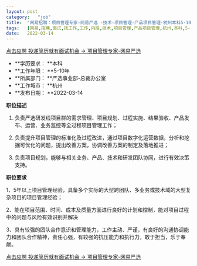 ```yaml
---
layout:	post
category:	"job"
title:	"网易招聘：项目管理专家-网易严选 -技术-项目管理-产品项目管理-杭州本科5-10年"
tags:	[网易,招聘,面试,找工作,工作,内推,技术,项目管理,产品项目管理,杭州,本科,5-10年]
date:	2022-03-14
---
```


[点击应聘 投递简历就有面试机会 ->  项目管理专家-网易严选 ](http://mobile.bole.netease.com/bole/boleDetail?id=18826&employeeId=346f03c3cda5f04c&key=all)



- **学历要求： **本科
- **工作年限： **5-10年
- **所属部门： **严选事业部-总裁办公室
- **工作城市： **杭州
- **发布日期： **2022-03-14



**职位描述**

1. 负责严选研发线项目群的需求管理、项目规划、过程实施、结果验收、产品发布、运营、业务监控等全过程项目管理工作；

2. 负责提升项目管理的标准化及过程改进，通过项目数字化运营数据，分析和挖掘可优化的问题，提出改善方案，协调改善方案的制定及落地推进；

3. 负责项目规划，能够与相关业务、产品、技术和研发团队协同，进行有效决策支持。



**职位要求**

1、5年以上项目管理经验，具备多个实际的大型跨团队、多业务或技术域的大型复杂项目的项目管理经验；

2、能在项目范围、时间、成本及质量方面进行良好的计划和控制，能对项目过程中的问题与风险有效识别并解决

3、具有较强的团队合作意识和管理能力，工作主动、严谨，有良好的沟通协调能力和团队合作精神，责任心强，有较强的抗压能力和执行力，敢于担当，乐于奉献。



[点击应聘 投递简历就有面试机会 ->  项目管理专家-网易严选 ](http://mobile.bole.netease.com/bole/boleDetail?id=18826&employeeId=346f03c3cda5f04c&key=all)